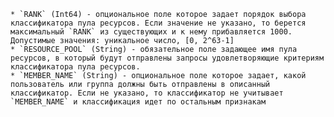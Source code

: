     * `RANK` (Int64) - опциональное поле которое задает порядок выбора классификатора пула ресурсов. Если значение не указано, то берется максимальный `RANK` из существующих и к нему прибавляется 1000. Допустимые значения: уникальное число, [0, 2^63-1]
    * `RESOURCE_POOL` (String) - обязательное поле задающее имя пула ресурсов, в который будут отправлены запросы удовлетворяющие критериям классификатора пула ресурсов.
    * `MEMBER_NAME` (String) - опциональное поле которое задает, какой пользователь или группа должны быть отправлены в описанный классификатор. Если не указано, то классификатор не учитывает `MEMBER_NAME` и классификация идет по остальным признакам